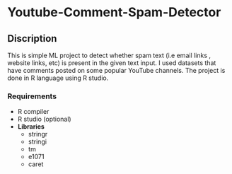 # Youtube-Comment-Spam-Detector

## Discription
This is simple ML project to detect whether spam text (i.e email links , website links, etc) is present in the given text input.
I used datasets that have comments posted on some popular YouTube channels.
The project is done in R language using R studio.

### Requirements
- R compiler
- R studio (optional)
- **Libraries**
  - stringr
  - stringi
  - tm
  - e1071
  - caret
  
